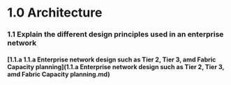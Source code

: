 # 1.0 Architecture

### 1.1 Explain the different design principles used in an enterprise network

#### [1.1.a 1.1.a Enterprise network design such as Tier 2, Tier 3, amd Fabric Capacity planning](1.1.a Enterprise network design such as Tier 2, Tier 3, amd Fabric Capacity planning.md)
